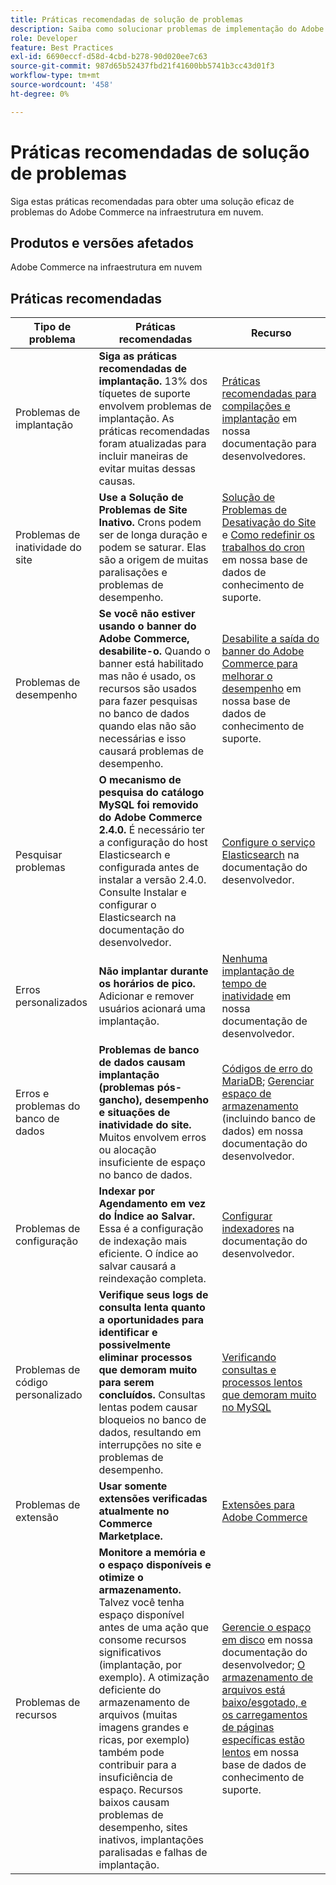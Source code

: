 ```yaml
---
title: Práticas recomendadas de solução de problemas
description: Saiba como solucionar problemas de implementação do Adobe Commerce.
role: Developer
feature: Best Practices
exl-id: 6690eccf-d58d-4cbd-b278-90d020ee7c63
source-git-commit: 987d65b52437fbd21f41600bb5741b3cc43d01f3
workflow-type: tm+mt
source-wordcount: '458'
ht-degree: 0%

---
```


# Práticas recomendadas de solução de problemas

Siga estas práticas recomendadas para obter uma solução eficaz de problemas do Adobe Commerce na infraestrutura em nuvem.

## Produtos e versões afetados

Adobe Commerce na infraestrutura em nuvem

## Práticas recomendadas

| Tipo de problema | Práticas recomendadas | Recurso |
|----------------------------|----------------------------------------------------------------------------------------------------------------------------------------------------------------------------------------------------------------------------------------------------------------------------------------------------------------------------------------------------------------------------------------------------|-------------------------------------------------------------------------------------------------------------------------------------------------------------------------------------------------------------------------------------------------------------------------------------------------------------------------------------------------------------------------------------------------------|
| Problemas de implantação | **Siga as práticas recomendadas de implantação.** 13% dos tíquetes de suporte envolvem problemas de implantação. As práticas recomendadas foram atualizadas para incluir maneiras de evitar muitas dessas causas. | [Práticas recomendadas para compilações e implantação](https://experienceleague.adobe.com/pt-br/docs/commerce-cloud-service/user-guide/develop/deploy/best-practices#best-practices) em nossa documentação para desenvolvedores. |
| Problemas de inatividade do site | **Use a Solução de Problemas de Site Inativo.** Crons podem ser de longa duração e podem se saturar. Elas são a origem de muitas paralisações e problemas de desempenho. | [Solução de Problemas de Desativação do Site](https://experienceleague.adobe.com/docs/commerce-knowledge-base/kb/troubleshooting/site-down-or-unresponsive/magento-site-down-troubleshooter.html?lang=pt-BR) e [Como redefinir os trabalhos do cron](https://experienceleague.adobe.com/docs/commerce-knowledge-base/kb/troubleshooting/miscellaneous/cron-job-is-stuck-in-running-status.html?lang=pt-BR) em nossa base de dados de conhecimento de suporte. |
| Problemas de desempenho | **Se você não estiver usando o banner do Adobe Commerce, desabilite-o.** Quando o banner está habilitado mas não é usado, os recursos são usados para fazer pesquisas no banco de dados quando elas não são necessárias e isso causará problemas de desempenho. | [Desabilite a saída do banner do Adobe Commerce para melhorar o desempenho](https://experienceleague.adobe.com/docs/commerce-knowledge-base/kb/troubleshooting/miscellaneous/disable-magento-banner-output-to-improve-site-performance.html?lang=pt-BR) em nossa base de dados de conhecimento de suporte. |
| Pesquisar problemas | **O mecanismo de pesquisa do catálogo MySQL foi removido do Adobe Commerce 2.4.0.** É necessário ter a configuração do host Elasticsearch e configurada antes de instalar a versão 2.4.0. Consulte Instalar e configurar o Elasticsearch na documentação do desenvolvedor. | [Configure o serviço Elasticsearch](https://experienceleague.adobe.com/pt-br/docs/commerce-cloud-service/user-guide/configure/service/elasticsearch) na documentação do desenvolvedor. |
| Erros personalizados | **Não implantar durante os horários de pico.** Adicionar e remover usuários acionará uma implantação. | [Nenhuma implantação de tempo de inatividade](https://experienceleague.adobe.com/pt-br/docs/commerce-cloud-service/user-guide/develop/deploy/reduce-downtime) em nossa documentação de desenvolvedor. |
| Erros e problemas do banco de dados | **Problemas de banco de dados causam implantação (problemas pós-gancho), desempenho e situações de inatividade do site.** Muitos envolvem erros ou alocação insuficiente de espaço no banco de dados. | [Códigos de erro do MariaDB](https://mariadb.com/kb/en/library/mariadb-error-codes/#mariadb-specific-error-codes); [Gerenciar espaço de armazenamento](https://experienceleague.adobe.com/pt-br/docs/commerce-cloud-service/user-guide/develop/storage/manage-disk-space) (incluindo banco de dados) em nossa documentação do desenvolvedor. |
| Problemas de configuração | **Indexar por Agendamento em vez do Índice ao Salvar.** Essa é a configuração de indexação mais eficiente. O índice ao salvar causará a reindexação completa. | [Configurar indexadores](../../../configuration/cli/manage-indexers.md#configure-indexers) na documentação do desenvolvedor. |
| Problemas de código personalizado | **Verifique seus logs de consulta lenta quanto a oportunidades para identificar e possivelmente eliminar processos que demoram muito para serem concluídos.** Consultas lentas podem causar bloqueios no banco de dados, resultando em interrupções no site e problemas de desempenho. | [Verificando consultas e processos lentos que demoram muito no MySQL](https://experienceleague.adobe.com/docs/commerce-knowledge-base/kb/troubleshooting/database/checking-slow-queries-and-processes-mysql.html?lang=pt-BR) |
| Problemas de extensão | **Usar somente extensões verificadas atualmente no Commerce Marketplace.** | [Extensões para Adobe Commerce](https://marketplace.magento.com/extensions.html) |
| Problemas de recursos | **Monitore a memória e o espaço disponíveis e otimize o armazenamento.** Talvez você tenha espaço disponível antes de uma ação que consome recursos significativos (implantação, por exemplo). A otimização deficiente do armazenamento de arquivos (muitas imagens grandes e ricas, por exemplo) também pode contribuir para a insuficiência de espaço. Recursos baixos causam problemas de desempenho, sites inativos, implantações paralisadas e falhas de implantação. | [Gerencie o espaço em disco](https://experienceleague.adobe.com/pt-br/docs/commerce-cloud-service/user-guide/develop/storage/manage-disk-space) em nossa documentação do desenvolvedor; [O armazenamento de arquivos está baixo/esgotado, e os carregamentos de páginas específicas estão lentos](https://experienceleague.adobe.com/docs/commerce-knowledge-base/kb/troubleshooting/miscellaneous/file-storage-low-specific-page-loads-are-slow.html?lang=pt-BR) em nossa base de dados de conhecimento de suporte. |
